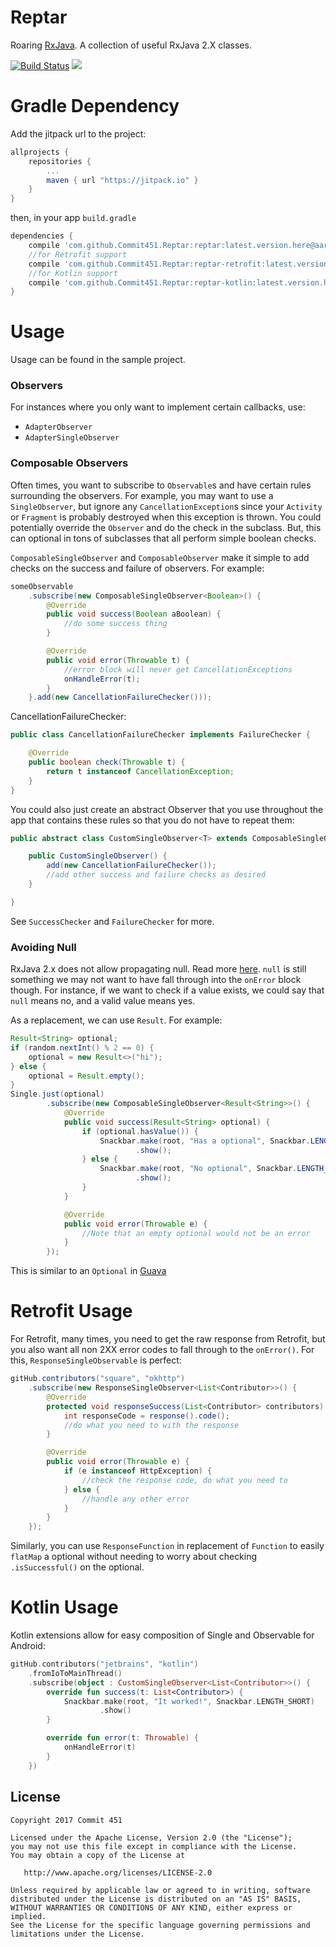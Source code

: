 # Reptar
Roaring [RxJava](https://github.com/ReactiveX/RxJava). A collection of useful RxJava 2.X classes.

[![Build Status](https://travis-ci.org/Commit451/Reptar.svg?branch=master)](https://travis-ci.org/Commit451/Reptar) [![](https://jitpack.io/v/Commit451/Reptar.svg)](https://jitpack.io/#Commit451/Reptar)

# Gradle Dependency
Add the jitpack url to the project:
```groovy
allprojects {
    repositories {
        ...
        maven { url "https://jitpack.io" }
    }
}
```
then, in your app `build.gradle`
```groovy
dependencies {
    compile 'com.github.Commit451.Reptar:reptar:latest.version.here@aar'
    //for Retrofit support
    compile 'com.github.Commit451.Reptar:reptar-retrofit:latest.version.here@aar'
    //for Kotlin support
    compile 'com.github.Commit451.Reptar:reptar-kotlin:latest.version.here@aar'
}
```

# Usage
Usage can be found in the sample project.

### Observers
For instances where you only want to implement certain callbacks, use:
* `AdapterObserver`
* `AdapterSingleObserver`

### Composable Observers
Often times, you want to subscribe to `Observable`s and have certain rules surrounding the observers. For example, you may want to use a `SingleObserver`, but ignore any `CancellationException`s since your `Activity` or `Fragment` is probably destroyed when this exception is thrown. You could potentially override the `Observer` and do the check in the subclass. But, this can optional in tons of subclasses that all perform simple boolean checks.

`ComposableSingleObserver` and `ComposableObserver` make it simple to add checks on the success and failure of observers. For example:
```java
someObservable
    .subscribe(new ComposableSingleObserver<Boolean>() {
        @Override
        public void success(Boolean aBoolean) {
            //do some success thing
        }

        @Override
        public void error(Throwable t) {
            //error block will never get CancellationExceptions
            onHandleError(t);
        }
    }.add(new CancellationFailureChecker()));
```
CancellationFailureChecker:
```java
public class CancellationFailureChecker implements FailureChecker {

    @Override
    public boolean check(Throwable t) {
        return t instanceof CancellationException;
    }
}
```

You could also just create an abstract Observer that you use throughout the app that contains these rules so that you do not have to repeat them:
```java
public abstract class CustomSingleObserver<T> extends ComposableSingleObserver<T> {

    public CustomSingleObserver() {
        add(new CancellationFailureChecker());
        //add other success and failure checks as desired
    }

}
```
See `SuccessChecker` and `FailureChecker` for more.

### Avoiding Null
RxJava 2.x does not allow propagating null. Read more [here](https://github.com/ReactiveX/RxJava/wiki/What's-different-in-2.0#nulls). `null` is still something we may not want to have fall through into the `onError` block though. For instance, if we want to check if a value exists, we could say that `null` means no, and a valid value means yes.

As a replacement, we can use `Result`. For example:
```java
Result<String> optional;
if (random.nextInt() % 2 == 0) {
    optional = new Result<>("hi");
} else {
    optional = Result.empty();
}
Single.just(optional)
        .subscribe(new ComposableSingleObserver<Result<String>>() {
            @Override
            public void success(Result<String> optional) {
                if (optional.hasValue()) {
                    Snackbar.make(root, "Has a optional", Snackbar.LENGTH_SHORT)
                            .show();
                } else {
                    Snackbar.make(root, "No optional", Snackbar.LENGTH_SHORT)
                            .show();
                }
            }

            @Override
            public void error(Throwable e) {
                //Note that an empty optional would not be an error
            }
        });
```
This is similar to an `Optional` in [Guava](https://github.com/google/guava/wiki/UsingAndAvoidingNullExplained#optional)

# Retrofit Usage
For Retrofit, many times, you need to get the raw response from Retrofit, but you also want all non 2XX error codes to fall through to the `onError()`. For this, `ResponseSingleObservable` is perfect:
```java
gitHub.contributors("square", "okhttp")
    .subscribe(new ResponseSingleObserver<List<Contributor>>() {
        @Override
        protected void responseSuccess(List<Contributor> contributors) {
            int responseCode = response().code();
            //do what you need to with the response
        }

        @Override
        public void error(Throwable e) {
            if (e instanceof HttpException) {
                //check the response code, do what you need to
            } else {
                //handle any other error
            }
        }
    });
```
Similarly, you can use `ResponseFunction` in replacement of `Function` to easily `flatMap` a optional without needing to worry about checking `.isSuccessful()` on the optional.

# Kotlin Usage
Kotlin extensions allow for easy composition of Single and Observable for Android:
```kotlin
gitHub.contributors("jetbrains", "kotlin")
    .fromIoToMainThread()
    .subscribe(object : CustomSingleObserver<List<Contributor>>() {
        override fun success(t: List<Contributor>) {
            Snackbar.make(root, "It worked!", Snackbar.LENGTH_SHORT)
                    .show()
        }

        override fun error(t: Throwable) {
            onHandleError(t)
        }
    })
```

License
--------

    Copyright 2017 Commit 451

    Licensed under the Apache License, Version 2.0 (the "License");
    you may not use this file except in compliance with the License.
    You may obtain a copy of the License at

       http://www.apache.org/licenses/LICENSE-2.0

    Unless required by applicable law or agreed to in writing, software
    distributed under the License is distributed on an "AS IS" BASIS,
    WITHOUT WARRANTIES OR CONDITIONS OF ANY KIND, either express or implied.
    See the License for the specific language governing permissions and
    limitations under the License.
